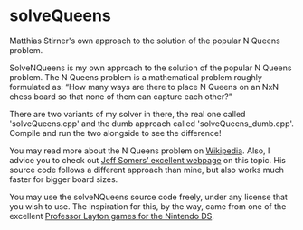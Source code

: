 # solveQueens
Matthias Stirner's own approach to the solution of the popular N Queens problem. 


SolveNQueens is my own approach to the solution of the popular N Queens problem. The N Queens problem is a mathematical problem roughly formulated as:
“How many ways are there to place N Queens on an NxN chess board so that none of them can capture each other?”

There are two variants of my solver in there, the real one called 'solveQueens.cpp' and the dumb approach called 'solveQueens_dumb.cpp'. Compile and run the two alongside to see the difference!

You may read more about the N Queens problem on [Wikipedia](http://en.wikipedia.org/wiki/N_queens_problem). Also, I advice you to check out [Jeff Somers’ excellent webpage](http://jsomers.com/nqueen_demo/nqueens.html) on this topic. His source code follows a different approach than mine, but also works much faster for bigger board sizes.

You may use the solveNQueens source code freely, under any license that you wish to use. The inspiration for this, by the way, came from one of the excellent [Professor Layton games for the Nintendo DS](http://professorlayton.nintendo.com/).
